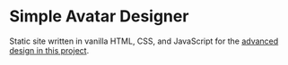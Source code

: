 # Simple Avatar Designer

Static site written in vanilla HTML, CSS, and JavaScript for the [advanced design in this project](https://learnjavascript.online/projects/avatar-designer.html).

